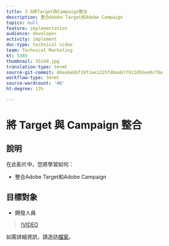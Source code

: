```yaml
---
title: 3.6將Target與Campaign整合
description: 整合Adobe Target和Adobe Campaign
topics: null
feature: implementation
audience: developer
activity: implement
doc-type: technical video
team: Technical Marketing
kt: 5389
thumbnail: 35149.jpg
translation-type: tm+mt
source-git-commit: 48aa6ebbf19f1ae1225fd8aeb77912d91ee0cf8e
workflow-type: tm+mt
source-wordcount: '46'
ht-degree: 13%

---
```



# 將 Target 與 Campaign 整合

## 說明

在此影片中，您將學習如何：

* 整合Adobe Target和Adobe Campaign

## 目標對象

* 開發人員

>[!VIDEO](https://video.tv.adobe.com/v/35149/?quality=12)

如需詳細資訊，請造訪[檔案](https://docs.adobe.com/content/help/en/target/using/integrate/campaign-and-target.html)。
